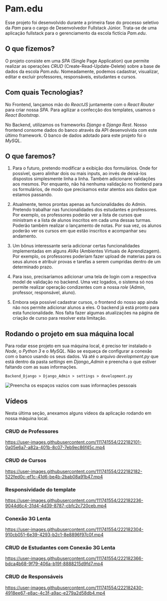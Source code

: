 # Pam.edu

Esse projeto foi desenvolvido durante a primeira fase do processo seletivo da *Pam* para o cargo de Desenvolvedor Fullstack Júnior. Trata-se de uma aplicação fullstack para o gerenciamento da escola fictícia *Pam.edu*.

## O que fizemos?

O projeto consiste em uma *SPA* (Single Page Application) que permite realizar as operações *CRUD* (Create-Read-Update-Delete) sobre a base de dados da escola *Pam.edu*. Nomeadamente, podemos cadastrar, visualizar, editar e excluir professores, responsáveis, estudantes e cursos.

## Com quais Tecnologias?

No Frontend, lançamos mão do *ReactJS* juntamente com o *React Router* para criar nossa *SPA*. Para agilizar a confecção dos templates, usamos o *React Bootstrap*.

No Backend, utilizamos os frameworks *Django* e *Django Rest*. Nosso frontend consome dados do banco através da API desenvolvida com este último framework. O banco de dados adotado para este projeto foi o *MySQL*.

## O que faremos?

1. Para o futuro, pretendo modificar a exibição dos formulários. Onde for possível, quero alinhar dois ou mais inputs, ao invés de deixá-los dispostos simplesmente linha a linha. Também adicionarei validações aos mesmos. Por enquanto, não há nenhuma validação no frontend para os formulários, de modo que precisamos estar atentos aos dados que estamos passando.

2. Atualmente, temos prontas apenas as funcionalidades do Admin. Pretendo trabalhar nas funcionalidades dos estudantes e professores. Por exemplo, os professores poderão ver a lista de cursos que ministram e a lista de alunos inscritos em cada uma dessas turmas. Poderão também realizar o lançamento de notas. Por sua vez, os alunos poderão ver os cursos em que estão inscritos e acompanhar seu andamento.

3. Um bônus interessante seria adicionar certas funcionalidades implementadas em alguns *AVAs* (Ambientes Virtuais de Aprendizagem). Por exemplo, os professores poderiam fazer upload de materias para os seus alunos e atribuir provas e tarefas a serem cumpridas dentro de um determinado prazo.

4. Para isso, precisaríamos adicionar uma tela de login com a respectiva model de validação no backend. Uma vez logados, o sistema só nos permite realizar operação condizentes com a nossa *role* (Admin, professor, responsável, aluno).

5. Embora seja possível cadastrar cursos, o frontend do nosso app ainda não nos permite adicionar alunos a eles. O backend já está pronto para esta funcionalidade. Nos falta fazer algumas atualizações na página de criação de curso para resolver esta limitação.

## Rodando o projeto em sua máquina local 

Para rodar esse projeto em sua máquina local, é preciso ter instalado o *Node*, o *Python 3* e o *MySQL*. Não se esqueça de configurar a conexão com o banco usando os seus dados. Vá até o arquivo *development.py* que está dentro da pasta *settings* em *Django_Admin* e preencha o que estiver faltando com as suas informações.

```
Backend_Django > Django_Admin > settings > development.py
```
![Preencha os espaços vazios com suas informações pessoais](https://user-images.githubusercontent.com/111741554/222181931-ff1ac397-2c84-4ebc-9ace-048a2246a527.png)

## Vídeos

Nesta última seção, anexamos alguns vídeos da aplicação rodando em nossa máquina local.

### CRUD de Professores

https://user-images.githubusercontent.com/111741554/222182101-0a05e6a7-a82a-401b-8c07-7eb9ec86f45c.mp4

### CRUD de Cursos

https://user-images.githubusercontent.com/111741554/222182182-522fed0c-ef1c-41d6-be4b-2bab08a91b47.mp4

### Responsividade do template

https://user-images.githubusercontent.com/111741554/222182236-9044d6c4-31d4-4d39-8787-cbfc2c720ceb.mp4

### Conexão 3G Lenta

https://user-images.githubusercontent.com/111741554/222182304-910cb051-6e39-4293-b2c1-8e8896f97c0f.mp4

### CRUD de Estudantes com Conexão 3G Lenta

https://user-images.githubusercontent.com/111741554/222182366-bdca4b68-9f79-406a-b19f-8888215d9fd7.mp4

### CRUD de Responsáveis

https://user-images.githubusercontent.com/111741554/222182430-4918ee67-e8ac-4c3f-a9ac-e279a2d58db4.mp4
